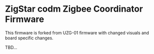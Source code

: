 # ZigStar codm Zigbee Coordinator Firmware

This firmware is forked from UZG-01 firmware with changed visuals and board specific changes.

TBD...
